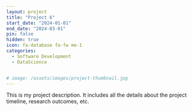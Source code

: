 ```yaml
---
layout: project
title: "Project 6"
start_date: "2024-01-01"
end_date: "2024-03-01"
pin: false
hidden: true
icon: fa-database fa-fw me-1
categories:
  - Software Development
  - DataScience


# image: /assets/images/project-thumbnail.jpg
---
```

This is my project description. It includes all the details about the project timeline, research outcomes, etc.
